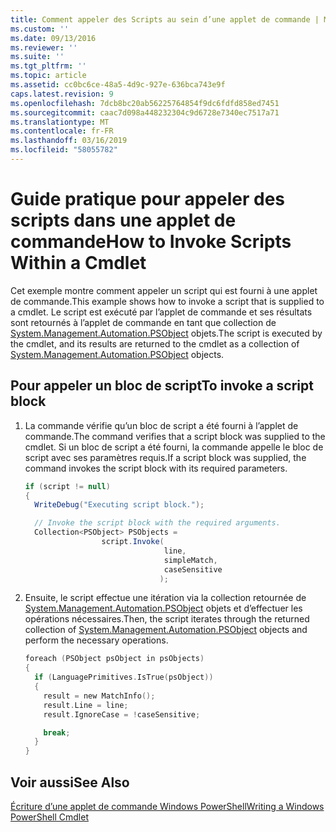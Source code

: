```yaml
---
title: Comment appeler des Scripts au sein d’une applet de commande | Microsoft Docs
ms.custom: ''
ms.date: 09/13/2016
ms.reviewer: ''
ms.suite: ''
ms.tgt_pltfrm: ''
ms.topic: article
ms.assetid: cc0bc6ce-48a5-4d9c-927e-636bca743e9f
caps.latest.revision: 9
ms.openlocfilehash: 7dcb8bc20ab56225764854f9dc6fdfd858ed7451
ms.sourcegitcommit: caac7d098a448232304c9d6728e7340ec7517a71
ms.translationtype: MT
ms.contentlocale: fr-FR
ms.lasthandoff: 03/16/2019
ms.locfileid: "58055782"
---
```

# <a name="how-to-invoke-scripts-within-a-cmdlet"></a><span data-ttu-id="7e8a6-102">Guide pratique pour appeler des scripts dans une applet de commande</span><span class="sxs-lookup"><span data-stu-id="7e8a6-102">How to Invoke Scripts Within a Cmdlet</span></span>

<span data-ttu-id="7e8a6-103">Cet exemple montre comment appeler un script qui est fourni à une applet de commande.</span><span class="sxs-lookup"><span data-stu-id="7e8a6-103">This example shows how to invoke a script that is supplied to a cmdlet.</span></span> <span data-ttu-id="7e8a6-104">Le script est exécuté par l’applet de commande et ses résultats sont retournés à l’applet de commande en tant que collection de [System.Management.Automation.PSObject](/dotnet/api/System.Management.Automation.PSObject) objets.</span><span class="sxs-lookup"><span data-stu-id="7e8a6-104">The script is executed by the cmdlet, and its results are returned to the cmdlet as a collection of [System.Management.Automation.PSObject](/dotnet/api/System.Management.Automation.PSObject) objects.</span></span>

## <a name="to-invoke-a-script-block"></a><span data-ttu-id="7e8a6-105">Pour appeler un bloc de script</span><span class="sxs-lookup"><span data-stu-id="7e8a6-105">To invoke a script block</span></span>

1. <span data-ttu-id="7e8a6-106">La commande vérifie qu’un bloc de script a été fourni à l’applet de commande.</span><span class="sxs-lookup"><span data-stu-id="7e8a6-106">The command verifies that a script block was supplied to the cmdlet.</span></span> <span data-ttu-id="7e8a6-107">Si un bloc de script a été fourni, la commande appelle le bloc de script avec ses paramètres requis.</span><span class="sxs-lookup"><span data-stu-id="7e8a6-107">If a script block was supplied, the command invokes the script block with its required parameters.</span></span>

    ```csharp
    if (script != null)
    {
      WriteDebug("Executing script block.");

      // Invoke the script block with the required arguments.
      Collection<PSObject> PSObjects =
                     script.Invoke(
                                   line,
                                   simpleMatch,
                                   caseSensitive
                                  );
    ```

2. <span data-ttu-id="7e8a6-108">Ensuite, le script effectue une itération via la collection retournée de [System.Management.Automation.PSObject](/dotnet/api/System.Management.Automation.PSObject) objets et d’effectuer les opérations nécessaires.</span><span class="sxs-lookup"><span data-stu-id="7e8a6-108">Then, the script iterates through the returned collection of [System.Management.Automation.PSObject](/dotnet/api/System.Management.Automation.PSObject) objects and perform the necessary operations.</span></span>

    ```c
    foreach (PSObject psObject in psObjects)
    {
      if (LanguagePrimitives.IsTrue(psObject))
      {
        result = new MatchInfo();
        result.Line = line;
        result.IgnoreCase = !caseSensitive;

        break;
      }
    }

    ```

## <a name="see-also"></a><span data-ttu-id="7e8a6-109">Voir aussi</span><span class="sxs-lookup"><span data-stu-id="7e8a6-109">See Also</span></span>

[<span data-ttu-id="7e8a6-110">Écriture d’une applet de commande Windows PowerShell</span><span class="sxs-lookup"><span data-stu-id="7e8a6-110">Writing a Windows PowerShell Cmdlet</span></span>](./writing-a-windows-powershell-cmdlet.md)
